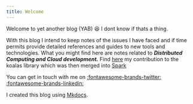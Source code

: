 ```yaml
---
title: Welcome
---
```


Welcome to yet another blog (YAB) 😆 I dont know if thats a thing. 

With this blog I intend to keep notes of the issues I have faced and if time permits provide detailed references and guides to new tools and technologies. 
What you might find here are notes related to ***Distributed Computing and Cloud development.***  Find [here](https://github.com/databricks/koalas/pull/1622) my contribution to the koalas library which was then merged into [Spark](https://github.com/apache/spark/pull/32036)

You can get in touch with me on 
[:fontawesome-brands-twitter:](https://twitter.com/jijo_sunny)
[:fontawesome-brands-linkedin:](https://linkedin.com/in/jijo.s.george)

I created this blog using [Mkdocs](http://mkdocs.org).
